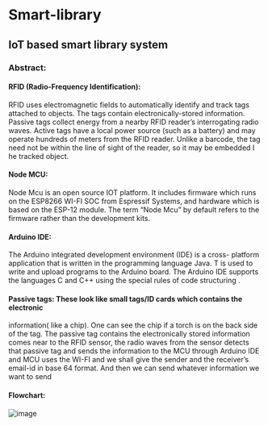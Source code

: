 # Smart-library
## IoT based smart library system

### Abstract: 

#### RFID (Radio-Frequency Identification): 
 RFID uses electromagnetic fields to automatically identify and track tags attached to 
objects. The tags contain electronically-stored information. Passive tags collect energy from 
a nearby RFID reader’s interrogating radio waves. Active tags have a local power source 
(such as a battery) and may operate hundreds of meters from the RFID reader. Unlike a 
barcode, the tag need not be within the line of sight of the reader, so it may be embedded I 
he tracked object.

#### Node MCU:
Node Mcu is an open source IOT platform. It includes firmware which runs on the 
ESP8266 WI-FI SOC from Espressif Systems, and hardware which is based on the ESP-12 
module. The term “Node Mcu” by default refers to the firmware rather than the 
development kits.

#### Arduino IDE:
The Arduino integrated development environment (IDE) is a cross- platform application that 
is written in the programming language Java. T is used to write and upload programs to the 
Arduino board. The Arduino IDE supports the languages C and C++ using the special rules of 
code structuring .

#### Passive tags: These look like small tags/ID cards which contains the electronic 
information( like a chip). One can see the chip if a torch is on the back side of the tag. 
The passive tag contains the electronically stored information comes near to the RFID 
sensor, the radio waves from the sensor detects that passive tag and sends the information 
to the MCU through Arduino IDE and MCU uses the WI-FI and we shall give the sender and 
the receiver’s email-id in base 64 format. And then we can send whatever information we 
want to send

#### Flowchart:

![image](https://user-images.githubusercontent.com/116136036/200164050-ec95e2eb-348e-4e21-954b-5d95e3efb43e.png)
